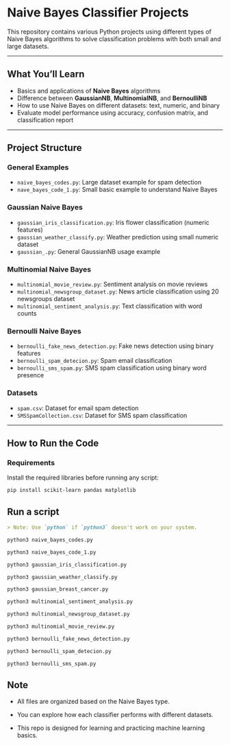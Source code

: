 # Naive Bayes Classifier Projects

This repository contains various Python projects using different types of Naive Bayes algorithms to solve classification problems with both small and large datasets.

---

## What You’ll Learn

- Basics and applications of **Naive Bayes** algorithms
- Difference between **GaussianNB**, **MultinomialNB**, and **BernoulliNB**
- How to use Naive Bayes on different datasets: text, numeric, and binary
- Evaluate model performance using accuracy, confusion matrix, and classification report

---

## Project Structure

### General Examples
- `naive_bayes_codes.py`: Large dataset example for spam detection
- `nave_bayes_code_1.py`: Small basic example to understand Naive Bayes

### Gaussian Naive Bayes
- `gaussian_iris_classification.py`: Iris flower classification (numeric features)
- `gaussian_weather_classify.py`: Weather prediction using small numeric dataset
- `gaussian_.py`: General GaussianNB usage example

### Multinomial Naive Bayes
- `multinomial_movie_review.py`: Sentiment analysis on movie reviews
- `multinomial_newsgroup_dataset.py`: News article classification using 20 newsgroups dataset
- `multinomial_sentiment_analysis.py`: Text classification with word counts

### Bernoulli Naive Bayes
- `bernoulli_fake_news_detection.py`: Fake news detection using binary features
- `bernoulli_spam_detecion.py`: Spam email classification
- `bernoulli_sms_spam.py`: SMS spam classification using binary word presence

### Datasets
- `spam.csv`: Dataset for email spam detection
- `SMSSpamCollection.csv`: Dataset for SMS spam classification

---

## How to Run the Code

### Requirements

Install the required libraries before running any script:

```bash
pip install scikit-learn pandas matplotlib
```
## Run a script

```markdown
> Note: Use `python` if `python3` doesn't work on your system.
```

```bash 
python3 naive_bayes_codes.py
```
```bash 
python3 naive_bayes_code_1.py
```
```bash
python3 gaussian_iris_classification.py
```
```bash
python3 gaussian_weather_classify.py
```
```bash
python3 gaussian_breast_cancer.py
```
```bash
python3 multinomial_sentiment_analysis.py
```
```bash
python3 multinomial_newsgroup_dataset.py
```
```bash
python3 multinomial_movie_review.py
```
```bash
python3 bernoulli_fake_news_detection.py
```
```bash
python3 bernoulli_spam_detecion.py
```
```bash
python3 bernoulli_sms_spam.py
```

## Note

* All files are organized based on the Naive Bayes type.

* You can explore how each classifier performs with different datasets.

* This repo is designed for learning and practicing machine learning basics.

